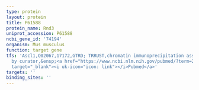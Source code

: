```yaml
---
type: protein
layout: protein
title: P61588
protein_name: Rnd3
uniprot_accession: P61588
ncbi_gene_id: '74194'
organism: Mus musculus
function: target gene
tfs: 'Ascl1,Q02067,17172,GTRD; TRRUST,chromatin immunoprecipitation assay; inferred
  by curator,&ensp;<a href="https://www.ncbi.nlm.nih.gov/pubmed/?term=21435554%5Buid%5D"
  target="_blank"><i uk-icon="icon: link"></i>Pubmed</a>'
targets: ''
binding_sites: ''
---
```

